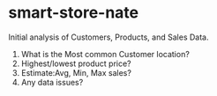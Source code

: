 # smart-store-nate

Initial analysis of Customers, Products, and Sales Data.

1. What is the Most common Customer location?
2. Highest/lowest product price?
3. Estimate:Avg, Min, Max sales?
4. Any data issues?
